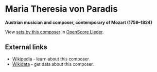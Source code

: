 
# Maria Theresia von Paradis

__Austrian musician and composer, contemporary of Mozart (1759–1824)__

View [sets by this composer] in [OpenScore Lieder].

[sets by this composer]: https://musescore.com/openscore-lieder-corpus/sets?order=title&text=Paradis,+Maria
[OpenScore Lieder]: https://musescore.com/openscore-lieder-corpus

## External links

- [Wikipedia] - learn about this composer.
- [Wikidata] - get data about this composer.

[Wikipedia]: https://en.wikipedia.org/wiki/Maria_Theresia_von_Paradis
[Wikidata]: https://www.wikidata.org/wiki/Q293171
